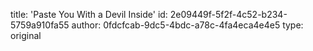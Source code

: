 title: 'Paste You With a Devil Inside'
id: 2e09449f-5f2f-4c52-b234-5759a910fa55
author: 0fdcfcab-9dc5-4bdc-a78c-4fa4eca4e4e5
type: original
